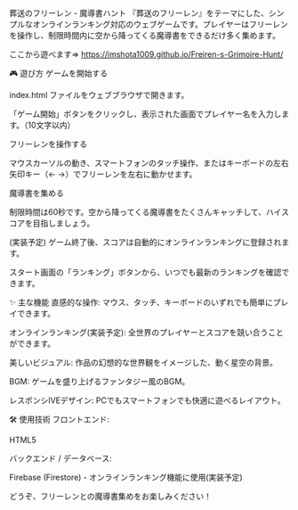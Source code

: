 葬送のフリーレン - 魔導書ハント
『葬送のフリーレン』をテーマにした、シンプルなオンラインランキング対応のウェブゲームです。プレイヤーはフリーレンを操作し、制限時間内に空から降ってくる魔導書をできるだけ多く集めます。

ここから遊べます⇒
https://imshota1009.github.io/Freiren-s-Grimoire-Hunt/

🎮 遊び方
ゲームを開始する

index.html ファイルをウェブブラウザで開きます。

「ゲーム開始」ボタンをクリックし、表示された画面でプレイヤー名を入力します。（10文字以内）

フリーレンを操作する

マウスカーソルの動き、スマートフォンのタッチ操作、またはキーボードの左右矢印キー（← →）でフリーレンを左右に動かせます。

魔導書を集める

制限時間は60秒です。空から降ってくる魔導書をたくさんキャッチして、ハイスコアを目指しましょう。


(実装予定)
ゲーム終了後、スコアは自動的にオンラインランキングに登録されます。

スタート画面の「ランキング」ボタンから、いつでも最新のランキングを確認できます。

✨ 主な機能
直感的な操作: マウス、タッチ、キーボードのいずれでも簡単にプレイできます。

オンラインランキング(実装予定): 全世界のプレイヤーとスコアを競い合うことができます。

美しいビジュアル: 作品の幻想的な世界観をイメージした、動く星空の背景。

BGM: ゲームを盛り上げるファンタジー風のBGM。

レスポンシIVEデザイン: PCでもスマートフォンでも快適に遊べるレイアウト。


🛠️ 使用技術
フロントエンド:

HTML5

バックエンド / データベース:

Firebase (Firestore) - オンラインランキング機能に使用(実装予定)

どうぞ、フリーレンとの魔導書集めをお楽しみください！

